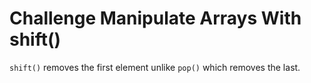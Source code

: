 # Challenge Manipulate Arrays With shift()

`shift()` removes the first element unlike `pop()` which removes the last.
